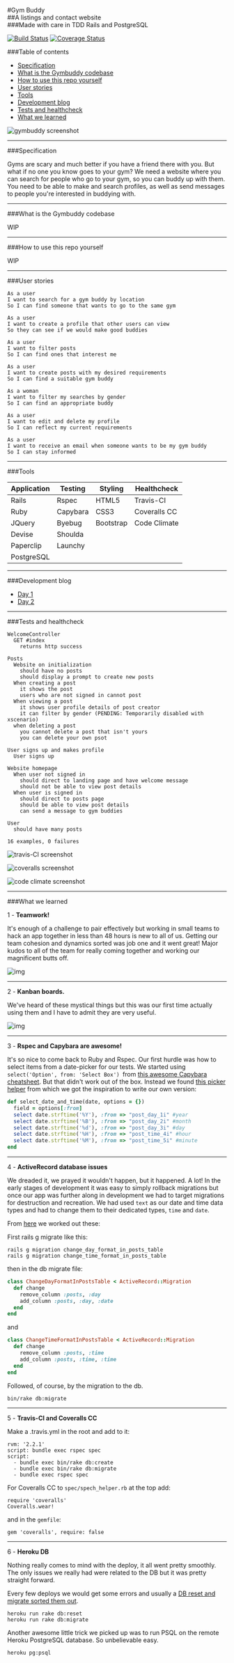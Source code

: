 #Gym Buddy  
##A listings and contact website  
###Made with care in TDD Rails and PostgreSQL

[![Build Status](https://travis-ci.org/sanjsanj/gymbuddy.svg)](https://travis-ci.org/sanjsanj/gymbuddy) [![Coverage Status](https://coveralls.io/repos/sanjsanj/gymbuddy/badge.svg?branch=master)](https://coveralls.io/r/sanjsanj/gymbuddy?branch=master)

###Table of contents

- [Specification](#)
- [What is the Gymbuddy codebase](#)
- [How to use this repo yourself](#)
- [User stories](#)
- [Tools](#)
- [Development blog](#)
- [Tests and healthcheck](#)
- [What we learned](#)


![gymbuddy screenshot](https://github.com/sanjsanj/gymbuddy/blob/master/public/landing.png?raw=true)


--------------

###Specification

Gyms are scary and much better if you have a friend there with you. But what if no one you know goes to your gym? We need a website where you can search for people who go to your gym, so you can buddy up with them. You need to be able to make and search profiles, as well as send messages to people you're interested in buddying with.

-----------------

###What is the Gymbuddy codebase

WIP

------------------------------

###How to use this repo yourself

WIP

-------------

###User stories

```
As a user
I want to search for a gym buddy by location
So I can find someone that wants to go to the same gym

As a user
I want to create a profile that other users can view
So they can see if we would make good buddies

As a user
I want to filter posts
So I can find ones that interest me

As a user
I want to create posts with my desired requirements
So I can find a suitable gym buddy

As a woman
I want to filter my searches by gender
So I can find an appropriate buddy

As a user
I want to edit and delete my profile
So I can reflect my current requirements

As a user
I want to receive an email when someone wants to be my gym buddy
So I can stay informed
```

------

###Tools

**Application** | **Testing** | **Styling** | **Healthcheck**  
--- | --- | --- | ---  
Rails | Rspec | HTML5 | Travis-CI  
Ruby | Capybara | CSS3 | Coveralls CC  
JQuery | Byebug | Bootstrap | Code Climate  
Devise | Shoulda | |  
Paperclip | Launchy | |  
PostgreSQL | | |  

-----------------

###Development blog

- [Day 1](http://sanjsanj.github.io/Week%209,%20Day%201/)
- [Day 2](http://sanjsanj.github.io/Week%209,%20Day%202/)


------

###Tests and healthcheck

```
WelcomeController
  GET #index
    returns http success

Posts
  Website on initialization
    should have no posts
    should display a prompt to create new posts
  When creating a post
    it shows the post
    users who are not signed in cannot post
  When viewing a post
    it shows user profile details of post creator
    it can filter by gender (PENDING: Temporarily disabled with xscenario)
  when deleting a post
    you cannot delete a post that isn't yours
    you can delete your own psot

User signs up and makes profile
  User signs up

Website homepage
  When user not signed in
    should direct to landing page and have welcome message
    should not be able to view post details
  When user is signed in
    should direct to posts page
    should be able to view post details
    can send a message to gym buddies

User
  should have many posts

16 examples, 0 failures
```

![travis-CI screenshot]()

![coveralls screenshot](https://github.com/sanjsanj/gymbuddy/blob/master/public/week9_gb_cc.png?raw=true)

![code climate screenshot]()

-------------------

###What we learned

1 - **Teamwork!**

It's enough of a challenge to pair effectively but working in small teams to hack an app together in less than 48 hours is new to all of us.  Getting our team cohesion and dynamics sorted was job one and it went great!  Major kudos to all of the team for really coming together and working our magnificent butts off.

![img]()

-------------

2 - **Kanban boards.**

We've heard of these mystical things but this was our first time actually using them and I have to admit they are very useful.

![img]()

---------------

3 - **Rspec and Capybara are awesome!**

It's so nice to come back to Ruby and Rspec.  Our first hurdle was how to select items from a date-picker for our tests.  We started using `select('Option', from: 'Select Box')
`from [this awesome Capybara cheatsheet](https://www.launchacademy.com/codecabulary/learn-test-driven-development/rspec/capybara-cheat-sheet).  But that didn't work out of the box.  Instead we found [this picker helper](http://markgandolfo.com/blog/2013/11/17/date-and-time-helper-with-rspec-and-capybara/) from which we got the inspiration to write our own version:

```ruby
def select_date_and_time(date, options = {})
  field = options[:from]
  select date.strftime('%Y'), :from => "post_day_1i" #year
  select date.strftime('%B'), :from => "post_day_2i" #month
  select date.strftime('%d'), :from => "post_day_3i" #day
  select date.strftime('%H'), :from => "post_time_4i" #hour
  select date.strftime('%M'), :from => "post_time_5i" #minute
end
```

----------------

4 - **ActiveRecord database issues**

We dreaded it, we prayed it wouldn't happen, but it happened.  A lot!  In the early stages of development it was easy to simply rollback migrations but once our app was further along in development we had to target migrations for destruction and recreation.  We had used `text` as our date and time data types and had to change them to their dedicated types, `time` and `date`.

From [here](http://stackoverflow.com/questions/5191405/change-a-column-type-from-date-to-datetime-during-ror-migration) we worked out these:

First rails g migrate like this:

```
rails g migration change_day_format_in_posts_table
rails g migration change_time_format_in_posts_table
```

then in the db migrate file:

```ruby
class ChangeDayFormatInPostsTable < ActiveRecord::Migration
  def change
    remove_column :posts, :day
    add_column :posts, :day, :date
  end
end
```

and

```ruby
class ChangeTimeFormatInPostsTable < ActiveRecord::Migration
  def change
    remove_column :posts, :time
    add_column :posts, :time, :time
  end
end
```

Followed, of course, by the migration to the db.

```
bin/rake db:migrate
```

-----------------

5 - **Travis-CI and Coveralls CC**

Make a .travis.yml in the root and add to it:

```
rvm: '2.2.1'
script: bundle exec rspec spec
script:
  - bundle exec bin/rake db:create
  - bundle exec bin/rake db:migrate
  - bundle exec rspec spec
```

For Coveralls CC to `spec/spech_helper.rb` at the top add:

```
require 'coveralls'
Coveralls.wear!
```

and in the `gemfile`:

```
gem 'coveralls', require: false
```

-------------

6 - **Heroku DB**

Nothing really comes to mind with the deploy, it all went pretty smoothly.  The only issues we really had were related to the DB but it was pretty straight forward.

Every few deploys we would get some errors and usually a [DB reset and migrate sorted them out](http://stackoverflow.com/questions/5450930/heroku-postgres-error-pgerror-error-relation-organizations-does-not-exist).

```
heroku run rake db:reset
heroku run rake db:migrate
```

Another awesome little trick we picked up was to run PSQL on the remote Heroku PostgreSQL database.  So unbelievable easy.

```
heroku pg:psql
```
